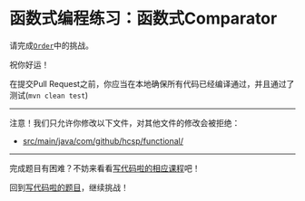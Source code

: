 # 函数式编程练习：函数式Comparator

请完成[`Order`](https://github.com/hcsp/functional-comparator/blob/master/src/main/java/com/github/hcsp/functional/Order.java)中的挑战。

祝你好运！

在提交Pull Request之前，你应当在本地确保所有代码已经编译通过，并且通过了测试(`mvn clean test`)

-----
注意！我们只允许你修改以下文件，对其他文件的修改会被拒绝：
- [src/main/java/com/github/hcsp/functional/](https://github.com/hcsp/functional-comparator/blob/master/src/main/java/com/github/hcsp/functional/)
-----


完成题目有困难？不妨来看看[写代码啦的相应课程](https://xiedaimala.com/tasks/b7dcb38e-9a0a-4b94-8cc9-7f3dd14590fd)吧！

回到[写代码啦的题目](https://xiedaimala.com/tasks/b7dcb38e-9a0a-4b94-8cc9-7f3dd14590fd/quizzes/f778bfd7-89c7-47c7-ade7-6b5c87e11d0c)，继续挑战！ 
